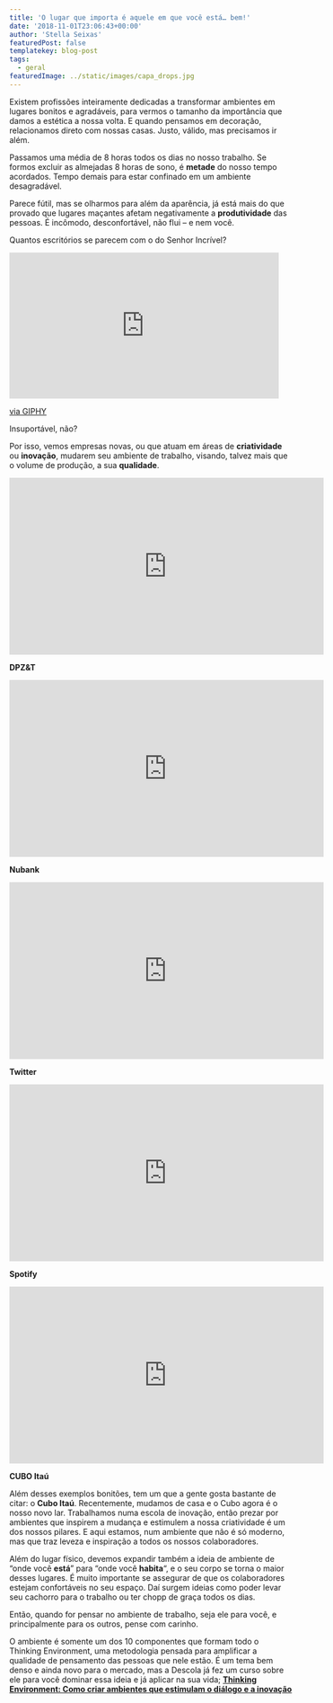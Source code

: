 ```yaml
---
title: 'O lugar que importa é aquele em que você está… bem!'
date: '2018-11-01T23:06:43+00:00'
author: 'Stella Seixas'
featuredPost: false
templatekey: blog-post
tags:
  - geral
featuredImage: ../static/images/capa_drops.jpg
---
```


Existem profissões inteiramente dedicadas a transformar ambientes em lugares bonitos e agradáveis, para vermos o tamanho da importância que damos a estética a nossa volta. E quando pensamos em decoração, relacionamos direto com nossas casas. Justo, válido, mas precisamos ir além.

Passamos uma média de 8 horas todos os dias no nosso trabalho. Se formos excluir as almejadas 8 horas de sono, é **metade** do nosso tempo acordados. Tempo demais para estar confinado em um ambiente desagradável.

Parece fútil, mas se olharmos para além da aparência, já está mais do que provado que lugares maçantes afetam negativamente a **produtividade** das pessoas. É incômodo, desconfortável, não flui – e nem você.

Quantos escritórios se parecem com o do Senhor Incrível?

<iframe allowfullscreen="allowfullscreen" class="giphy-embed" frameborder="0" height="260" loading="lazy" src="https://giphy.com/embed/nE8RkzmOI36Hm" width="480"></iframe>

[via GIPHY](https://giphy.com/gifs/disney-pixar-the-incredibles-nE8RkzmOI36Hm)

Insuportável, não?

Por isso, vemos empresas novas, ou que atuam em áreas de **criatividade** ou **inovação**, mudarem seu ambiente de trabalho, visando, talvez mais que o volume de produção, a sua **qualidade**.

<iframe allowfullscreen="allowfullscreen" frameborder="0" height="315" loading="lazy" src="https://www.youtube.com/embed/Yo4foDQ2dss" width="560"></iframe>

**DPZ&amp;T**

<iframe allowfullscreen="allowfullscreen" frameborder="0" height="315" loading="lazy" src="https://www.youtube.com/embed/bLAr574ajaE" width="560"></iframe>

**Nubank**

<iframe allowfullscreen="allowfullscreen" frameborder="0" height="315" loading="lazy" src="https://www.youtube.com/embed/jTbFhPRjb7s" width="560"></iframe>

**Twitter**

<iframe allowfullscreen="allowfullscreen" frameborder="0" height="315" loading="lazy" src="https://www.youtube.com/embed/YtfCeT1_m4U" width="560"></iframe>

**Spotify**

<iframe allowfullscreen="allowfullscreen" frameborder="0" height="315" loading="lazy" src="https://www.youtube.com/embed/g7J34DG14kA" width="560"></iframe>

**CUBO Itaú**

Além desses exemplos bonitões, tem um que a gente gosta bastante de citar: o **Cubo Itaú**. Recentemente, mudamos de casa e o Cubo agora é o nosso novo lar. Trabalhamos numa escola de inovação, então prezar por ambientes que inspirem a mudança e estimulem a nossa criatividade é um dos nossos pilares. E aqui estamos, num ambiente que não é só moderno, mas que traz leveza e inspiração a todos os nossos colaboradores.

Além do lugar físico, devemos expandir também a ideia de ambiente de “onde você **está**” para “onde você **habita**“, e o seu corpo se torna o maior desses lugares. É muito importante se assegurar de que os colaboradores estejam confortáveis no seu espaço. Daí surgem ideias como poder levar seu cachorro para o trabalho ou ter chopp de graça todos os dias.

Então, quando for pensar no ambiente de trabalho, seja ele para você, e principalmente para os outros, pense com carinho.

O ambiente é somente um dos 10 componentes que formam todo o Thinking Environment, uma metodologia pensada para amplificar a qualidade de pensamento das pessoas que nele estão. É um tema bem denso e ainda novo para o mercado, mas a Descola já fez um curso sobre ele para você dominar essa ideia e já aplicar na sua vida; [**Thinking Environment: Como criar ambientes que estimulam o diálogo e a inovação**](https://descola.org/curso/thinking-environment)
